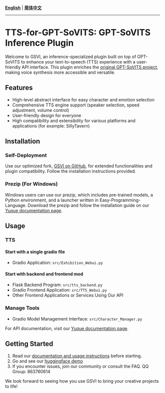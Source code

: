 
[**English**](./readme.md) | [**简体中文**](./docs/cn/readme.md) 

---
# TTS-for-GPT-SoVITS: GPT-SoVITS Inference Plugin

Welcome to GSVI, an inference-specialized plugin built on top of GPT-SoVITS to enhance your text-to-speech (TTS) experience with a user-friendly API interface. This plugin enriches the [original GPT-SoVITS project](https://github.com/RVC-Boss/GPT-SoVITS), making voice synthesis more accessible and versatile.

## Features

- High-level abstract interface for easy character and emotion selection
- Comprehensive TTS engine support (speaker selection, speed adjustment, volume control)
- User-friendly design for everyone
- High compatibility and extensibility for various platforms and applications (for example: SillyTavern)

## Installation

### Self-Deployment
Use our optimized fork, [GSVI on GitHub](https://github.com/X-T-E-R/GPT-SoVITS-Inference), for extended functionalities and plugin compatibility. Follow the installation instructions provided.

### Prezip (For Windows)
Windows users can use our prezip, which includes pre-trained models, a Python environment, and a launcher written in Easy-Programming-Language. Download the prezip and follow the installation guide on our [Yuque documentation page](https://www.yuque.com/xter/zibxlp/kkicvpiogcou5lgp).

## Usage

### TTS
#### Start with a single gradio file
- Gradio Application: `src/Exhibition_Webui.py`
#### Start with backend and frontend mod
- Flask Backend Program: `src/tts_backend.py`
- Gradio Frontend Application: `src/TTS_Webui.py`
- Other Frontend Applications or Services Using Our API 
### Manage Tools
- Gradio Model Management Interface: `src/Character_Manager.py`

For API documentation, visit our [Yuque documentation page](https://www.yuque.com/xter/zibxlp/knu8p82lb5ipufqy).

## Getting Started

1. Read our [documentation and usage instructions](https://www.yuque.com/xter/zibxlp) before starting.
2. Go and see our [huggingface demo](https://huggingface.co/spaces/XTer123/GSVI_ShowPage)
3. If you encounter issues, join our community or consult the FAQ. QQ Group: 863760614

We look forward to seeing how you use GSVI to bring your creative projects to life!
